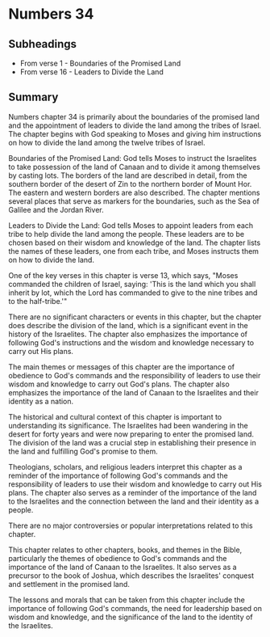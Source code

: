 # Numbers 34

## Subheadings

* From verse 1 - Boundaries of the Promised Land
* From verse 16 - Leaders to Divide the Land

## Summary

Numbers chapter 34 is primarily about the boundaries of the promised land and the appointment of leaders to divide the land among the tribes of Israel. The chapter begins with God speaking to Moses and giving him instructions on how to divide the land among the twelve tribes of Israel. 

Boundaries of the Promised Land:
God tells Moses to instruct the Israelites to take possession of the land of Canaan and to divide it among themselves by casting lots. The borders of the land are described in detail, from the southern border of the desert of Zin to the northern border of Mount Hor. The eastern and western borders are also described. The chapter mentions several places that serve as markers for the boundaries, such as the Sea of Galilee and the Jordan River.

Leaders to Divide the Land:
God tells Moses to appoint leaders from each tribe to help divide the land among the people. These leaders are to be chosen based on their wisdom and knowledge of the land. The chapter lists the names of these leaders, one from each tribe, and Moses instructs them on how to divide the land.

One of the key verses in this chapter is verse 13, which says, "Moses commanded the children of Israel, saying: 'This is the land which you shall inherit by lot, which the Lord has commanded to give to the nine tribes and to the half-tribe.'"

There are no significant characters or events in this chapter, but the chapter does describe the division of the land, which is a significant event in the history of the Israelites. The chapter also emphasizes the importance of following God's instructions and the wisdom and knowledge necessary to carry out His plans.

The main themes or messages of this chapter are the importance of obedience to God's commands and the responsibility of leaders to use their wisdom and knowledge to carry out God's plans. The chapter also emphasizes the importance of the land of Canaan to the Israelites and their identity as a nation.

The historical and cultural context of this chapter is important to understanding its significance. The Israelites had been wandering in the desert for forty years and were now preparing to enter the promised land. The division of the land was a crucial step in establishing their presence in the land and fulfilling God's promise to them.

Theologians, scholars, and religious leaders interpret this chapter as a reminder of the importance of following God's commands and the responsibility of leaders to use their wisdom and knowledge to carry out His plans. The chapter also serves as a reminder of the importance of the land to the Israelites and the connection between the land and their identity as a people.

There are no major controversies or popular interpretations related to this chapter.

This chapter relates to other chapters, books, and themes in the Bible, particularly the themes of obedience to God's commands and the importance of the land of Canaan to the Israelites. It also serves as a precursor to the book of Joshua, which describes the Israelites' conquest and settlement in the promised land.

The lessons and morals that can be taken from this chapter include the importance of following God's commands, the need for leadership based on wisdom and knowledge, and the significance of the land to the identity of the Israelites.